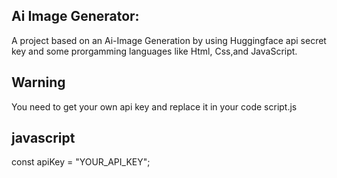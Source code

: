 ## Ai Image Generator:
A project based on an Ai-Image Generation by using Huggingface api secret key and some prorgamming languages like Html, Css,and JavaScript.

## Warning
You need to get your own api key and replace it in your code script.js

## javascript
const apiKey = "YOUR_API_KEY";

